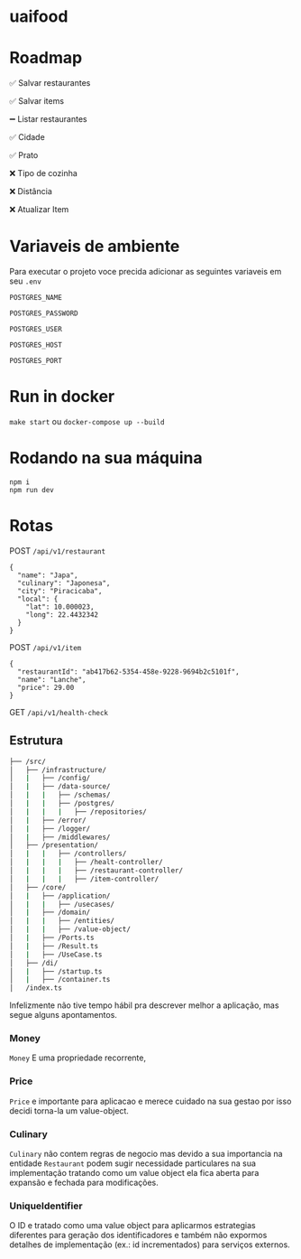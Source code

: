 # uaifood

# Roadmap
✅ Salvar restaurantes

✅ Salvar items

➖ Listar restaurantes

  ✅ Cidade

  ✅ Prato

  ❌ Tipo de cozinha

  ❌ Distância

❌ Atualizar Item


# Variaveis de ambiente

Para executar o projeto voce precida adicionar as seguintes variaveis em seu `.env`

`POSTGRES_NAME`

`POSTGRES_PASSWORD`

`POSTGRES_USER`

`POSTGRES_HOST`

`POSTGRES_PORT`

#  Run in docker

`make start` ou `docker-compose up --build`

# Rodando na sua máquina
```
npm i
npm run dev
```

# Rotas
POST `/api/v1/restaurant`
```
{
  "name": "Japa",
  "culinary": "Japonesa",
  "city": "Piracicaba",
  "local": {
    "lat": 10.000023,
    "long": 22.4432342
  }
}
```
POST `/api/v1/item`
```
{
  "restaurantId": "ab417b62-5354-458e-9228-9694b2c5101f",
  "name": "Lanche",
  "price": 29.00
}
```
GET `/api/v1/health-check`

## Estrutura

```bash
├── /src/                                           
│   ├── /infrastructure/ 
│   |   ├── /config/                   
│   |   ├── /data-source/                  
│   |   |   ├── /schemas/               
│   |   |   ├── /postgres/
│   |   |   |   ├── /repositories/
│   |   ├── /error/                    
│   |   ├── /logger/                    
│   |   ├── /middlewares/  
│   ├── /presentation/                     
│   |   |   ├── /controllers/
│   |   |   |   ├── /healt-controller/           
│   |   |   |   ├── /restaurant-controller/                
│   |   |   |   ├── /item-controller/
│   ├── /core/
│   |   ├── /application/             
│   |   |   ├── /usecases/        
│   |   ├── /domain/             
│   |   |   ├── /entities/                
│   |   |   ├── /value-object/ 
│   |   ├── /Ports.ts 
│   |   ├── /Result.ts 
│   |   ├── /UseCase.ts 
│   ├── /di/                        
│   |   ├── /startup.ts                 
│   |   ├── /container.ts                 
│   /index.ts
```
Infelizmente não tive tempo hábil pra descrever melhor a aplicação, mas segue alguns apontamentos.

### Money
`Money` E uma propriedade recorrente, 
### Price
`Price` e importante para aplicacao e merece cuidado na sua gestao por isso decidi torna-la um value-object.

### Culinary
`Culinary` não contem regras de negocio mas devido a sua importancia na entidade `Restaurant` podem sugir necessidade particulares na sua implementação tratando como um value object ela fica aberta para expansão e fechada para modificações.  

### UniqueIdentifier

O ID e tratado como uma value object para aplicarmos estrategias diferentes para geração dos identificadores e também não expormos detalhes de implementação (ex.: id incrementados) para serviços externos.
